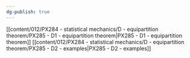 ```yaml
---
dg-publish: true
---
```


[[content/012/PX284 - statistical mechanics/D - equipartition theorem/PX285 - D1 - equipartition theorem\|PX285 - D1 - equipartition theorem]]
[[content/012/PX284 - statistical mechanics/D - equipartition theorem/PX285 - D2 - examples\|PX285 - D2 - examples]]
